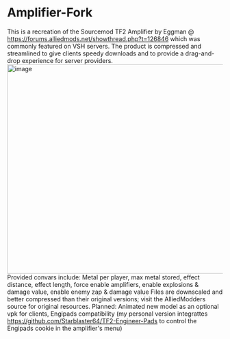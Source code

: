 # Amplifier-Fork
This is a recreation of the Sourcemod TF2 Amplifier by Eggman @ https://forums.alliedmods.net/showthread.php?t=126846 which was commonly featured on VSH servers.
The product is compressed and streamlined to give clients speedy downloads and to provide a drag-and-drop experience for server providers.
<img width="716" height="489" alt="image" src="https://github.com/user-attachments/assets/eec2376b-3340-49dd-aaf5-4f4796d6b618" />
Provided convars include: Metal per player, max metal stored, effect distance, effect length, force enable amplifiers, enable explosions & damage value, enable enemy zap & damage value
Files are downscaled and better compressed than their original versions; visit the AlliedModders source for original resources.
Planned: Animated new model as an optional vpk for clients, Engipads compatibility (my personal version integrattes https://github.com/Starblaster64/TF2-Engineer-Pads to control the Engipads cookie in the amplifier's menu)
